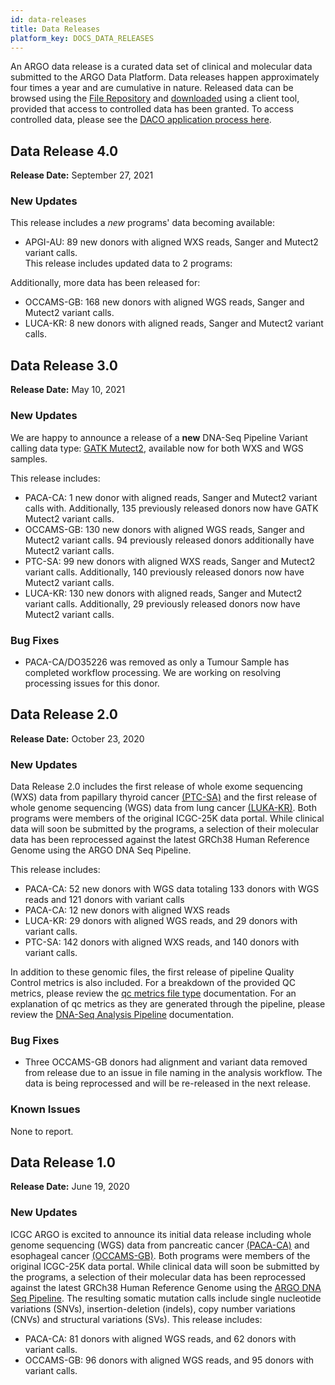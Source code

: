 ```yaml
---
id: data-releases
title: Data Releases
platform_key: DOCS_DATA_RELEASES
---
```


An ARGO data release is a curated data set of clinical and molecular data submitted to the ARGO Data Platform. Data releases happen approximately four times a year and are cumulative in nature. Released data can be browsed using the [File Repository](https://platform.icgc-argo.org/repository) and [downloaded](/docs/data-access/data-download) using a client tool, provided that access to controlled data has been granted. To access controlled data, please see the [DACO application process here](/docs/data-access/data-access).

## Data Release 4.0

**Release Date:** September 27, 2021

### New Updates

This release includes a *new* programs' data becoming available:
- APGI-AU: 89 new donors with aligned WXS reads, Sanger and Mutect2 variant calls.  
This release includes updated data to 2 programs:

Additionally, more data has been released for: 
- OCCAMS-GB: 168 new donors with aligned WGS reads, Sanger and Mutect2 variant calls. 
- LUCA-KR: 8 new donors with aligned reads, Sanger and Mutect2 variant calls.


## Data Release 3.0

**Release Date:** May 10, 2021

### New Updates
We are happy to announce a release of a **new** DNA-Seq Pipeline Variant calling data type: [GATK Mutect2](/docs/analysis-workflows/dna-pipeline#gatk-mutect2-variant-calling), available now for both WXS and WGS samples.

This release includes:

- PACA-CA: 1 new donor with aligned reads, Sanger and Mutect2 variant calls with.  Additionally, 135 previously released donors now have GATK Mutect2 variant calls.  
- OCCAMS-GB: 130 new donors with aligned WGS reads, Sanger and Mutect2 variant calls. 94 previously released donors additionally have Mutect2 variant calls. 
- PTC-SA: 99 new donors with aligned WXS reads, Sanger and Mutect2 variant calls.  Additionally, 140 previously released donors now have Mutect2 variant calls. 
- LUCA-KR: 130 new donors with aligned reads, Sanger and Mutect2 variant calls.  Additionally, 29 previously released donors now have Mutect2 variant calls. 

### Bug Fixes
- PACA-CA/DO35226 was removed as only a Tumour Sample has completed workflow processing. We are working on resolving processing issues for this donor.  

## Data Release 2.0

**Release Date:** October 23, 2020

### New Updates

Data Release 2.0 includes the first release of whole exome sequencing (WXS) data from papillary thyroid cancer [(PTC-SA)](https://www.icgc-argo.org/page/98/ptcp) and the first release of whole genome sequencing (WGS) data from lung cancer [(LUKA-KR)](https://www.icgc-argo.org/page/91/pgcklc). Both programs were members of the original ICGC-25K data portal. While clinical data will soon be submitted by the programs, a selection of their molecular data has been reprocessed against the latest GRCh38 Human Reference Genome using the ARGO DNA Seq Pipeline.

This release includes:

- PACA-CA: 52 new donors with WGS data totaling 133 donors with WGS reads and 121 donors with variant calls
- PACA-CA: 12 new donors with aligned WXS reads
- LUCA-KR: 29 donors with aligned WGS reads, and 29 donors with variant calls.
- PTC-SA: 142 donors with aligned WXS reads, and 140 donors with variant calls.

In addition to these genomic files, the first release of pipeline Quality Control metrics is also included. For a breakdown of the provided QC metrics, please review the [qc metrics file type](/docs/data/qc-metrics) documentation. For an explanation of qc metrics as they are generated through the pipeline, please review the [DNA-Seq Analysis Pipeline](/docs/analysis-workflows/dna-pipeline) documentation.

### Bug Fixes

- Three OCCAMS-GB donors had alignment and variant data removed from release due to an issue in file naming in the analysis workflow. The data is being reprocessed and will be re-released in the next release.

### Known Issues

None to report.

## Data Release 1.0

**Release Date:** June 19, 2020

### New Updates

ICGC ARGO is excited to announce its initial data release including whole genome sequencing (WGS) data from pancreatic cancer [(PACA-CA)](https://www.icgc-argo.org/page/96/panchope) and esophageal cancer [(OCCAMS-GB)](https://www.icgc-argo.org/page/112/occams). Both programs were members of the original ICGC-25K data portal. While clinical data will soon be submitted by the programs, a selection of their molecular data has been reprocessed against the latest GRCh38 Human Reference Genome using the [ARGO DNA Seq Pipeline](/docs/analysis-workflows/dna-pipeline). The resulting somatic mutation calls include single nucleotide variations (SNVs), insertion-deletion (indels), copy number variations (CNVs) and structural variations (SVs). This release includes:

- PACA-CA: 81 donors with aligned WGS reads, and 62 donors with variant calls.
- OCCAMS-GB: 96 donors with aligned WGS reads, and 95 donors with variant calls.
